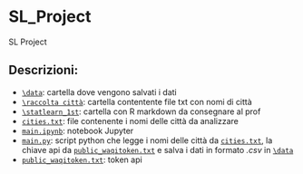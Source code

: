 # SL_Project
 SL Project

## Descrizioni:
* [`\data`](https://github.com/ceccaroni1884368/SL_Project/tree/master/data): cartella dove vengono salvati i dati
* [`\raccolta città`](https://github.com/ceccaroni1884368/SL_Project/tree/master/raccolta_citt%C3%A0): cartella contentente file txt con nomi di città
* [`\statlearn_1st`](https://github.com/ceccaroni1884368/SL_Project/tree/master/statlearn_1st): cartella con R markdown da consegnare al prof
* [`cities.txt`](https://github.com/ceccaroni1884368/SL_Project/blob/master/cities.txt): file contenente i nomi delle città da analizzare
* [`main.ipynb`](https://github.com/ceccaroni1884368/SL_Project/blob/master/main.ipynb): notebook Jupyter
* [`main.py`](https://github.com/ceccaroni1884368/SL_Project/blob/master/main.py): script python che legge i nomi delle città da [`cities.txt`](https://github.com/ceccaroni1884368/SL_Project/blob/master/cities.txt), la chiave api da [`public_waqitoken.txt`](https://github.com/ceccaroni1884368/SL_Project/blob/master/public_waqitoken.txt) e salva i dati in formato *.csv* in [`\data`](https://github.com/ceccaroni1884368/SL_Project/tree/master/data)
* [`public_waqitoken.txt`](https://github.com/ceccaroni1884368/SL_Project/blob/master/public_waqitoken.txt): token api
